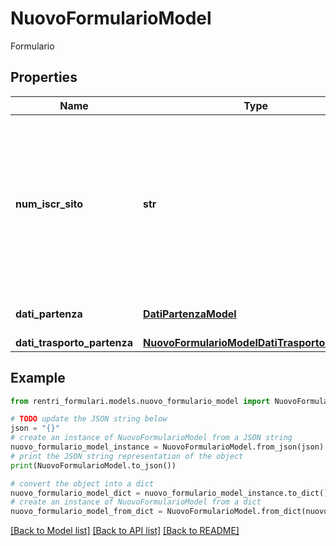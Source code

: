 # NuovoFormularioModel

Formulario

## Properties

Name | Type | Description | Notes
------------ | ------------- | ------------- | -------------
**num_iscr_sito** | **str** | Numero iscrizione unità locale di riferimento a cui il formulario verrà associato.  L&#39;unità locale deve appartenere al produttore o al primo trasportatore. | 
**dati_partenza** | [**DatiPartenzaModel**](DatiPartenzaModel.md) | Dati iniziali del formulario | 
**dati_trasporto_partenza** | [**NuovoFormularioModelDatiTrasportoPartenza**](NuovoFormularioModelDatiTrasportoPartenza.md) |  | [optional] 

## Example

```python
from rentri_formulari.models.nuovo_formulario_model import NuovoFormularioModel

# TODO update the JSON string below
json = "{}"
# create an instance of NuovoFormularioModel from a JSON string
nuovo_formulario_model_instance = NuovoFormularioModel.from_json(json)
# print the JSON string representation of the object
print(NuovoFormularioModel.to_json())

# convert the object into a dict
nuovo_formulario_model_dict = nuovo_formulario_model_instance.to_dict()
# create an instance of NuovoFormularioModel from a dict
nuovo_formulario_model_from_dict = NuovoFormularioModel.from_dict(nuovo_formulario_model_dict)
```
[[Back to Model list]](../README.md#documentation-for-models) [[Back to API list]](../README.md#documentation-for-api-endpoints) [[Back to README]](../README.md)


